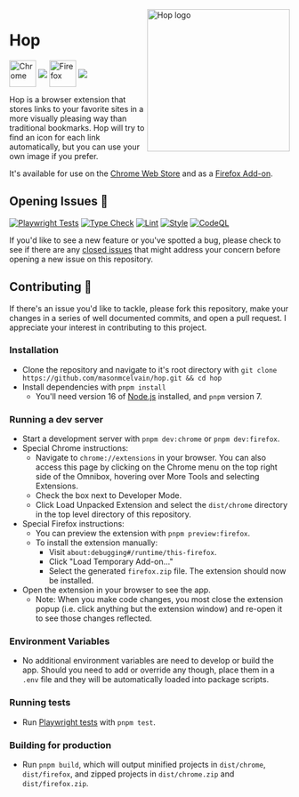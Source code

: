 <img align="right" width="256px" height="256px" alt="Hop logo" src="https://user-images.githubusercontent.com/52104630/138492652-531cc551-f07c-4e63-9146-3c9352d34847.png" />

# Hop

[link-chrome]: https://chrome.google.com/webstore/detail/hop/djdlkcbfbdebfaoakhnoienanaakgccd "Version published on Chrome Web Store"
[link-firefox]: https://addons.mozilla.org/en-US/firefox/addon/hop/ "Version published on Mozilla Add-ons"

[<img src="https://raw.githubusercontent.com/alrra/browser-logos/90fdf03c/src/chrome/chrome.svg" width="48" alt="Chrome" valign="middle">][link-chrome] [<img valign="middle" src="https://img.shields.io/chrome-web-store/v/djdlkcbfbdebfaoakhnoienanaakgccd.svg?label=%20">][link-chrome]
[<img src="https://raw.githubusercontent.com/alrra/browser-logos/90fdf03c/src/firefox/firefox.svg" width="48" alt="Firefox" valign="middle">][link-firefox] [<img valign="middle" src="https://img.shields.io/amo/v/hop.svg?label=%20">][link-firefox]

Hop is a browser extension that stores links to your favorite sites in a more visually pleasing way than traditional bookmarks. Hop will try to find an icon for each link automatically, but you can use your own image if you prefer.

It's available for use on the [Chrome Web Store](https://chrome.google.com/webstore/detail/hop/djdlkcbfbdebfaoakhnoienanaakgccd) and as a [Firefox Add-on](https://addons.mozilla.org/en-US/firefox/addon/hop/).

## Opening Issues 🥕

[![Playwright Tests](https://github.com/masonmcelvain/hop/actions/workflows/playwright.yml/badge.svg?branch=main)](https://github.com/masonmcelvain/hop/actions/workflows/playwright.yml)
[![Type Check](https://github.com/masonmcelvain/hop/actions/workflows/tsc.yml/badge.svg)](https://github.com/masonmcelvain/hop/actions/workflows/tsc.yml)
[![Lint](https://github.com/masonmcelvain/hop/actions/workflows/lint.yml/badge.svg)](https://github.com/masonmcelvain/hop/actions/workflows/lint.yml)
[![Style](https://github.com/masonmcelvain/hop/actions/workflows/style.yml/badge.svg)](https://github.com/masonmcelvain/hop/actions/workflows/style.yml)
[![CodeQL](https://github.com/masonmcelvain/hop/actions/workflows/codeql-analysis.yml/badge.svg?branch=main)](https://github.com/masonmcelvain/hop/actions/workflows/codeql-analysis.yml)

If you'd like to see a new feature or you've spotted a bug, please check to see if there are any [closed issues](https://github.com/masonmcelvain/hop/issues?q=is%3Aissue+is%3Aclosed) that might address your concern before opening a new issue on this repository.

## Contributing 🐰

If there's an issue you'd like to tackle, please fork this repository, make your changes in a series of well documented commits, and open a pull request. I appreciate your interest in contributing to this project.

### Installation

-  Clone the repository and navigate to it's root directory with `git clone https://github.com/masonmcelvain/hop.git && cd hop`
-  Install dependencies with `pnpm install`
   -  You'll need version 16 of [Node.js](https://nodejs.org/en/download/) installed, and `pnpm` version 7.

### Running a dev server

-  Start a development server with `pnpm dev:chrome` or `pnpm dev:firefox`.
-  Special Chrome instructions:
   -  Navigate to `chrome://extensions` in your browser. You can also access this page by clicking on the Chrome menu on the top right side of the Omnibox, hovering over More Tools and selecting Extensions.
   -  Check the box next to Developer Mode.
   -  Click Load Unpacked Extension and select the `dist/chrome` directory in the top level directory of this repository.
-  Special Firefox instructions:
   -  You can preview the extension with `pnpm preview:firefox`.
   -  To install the extension manually:
      -  Visit `about:debugging#/runtime/this-firefox`.
      -  Click "Load Temporary Add-on..."
      -  Select the generated `firefox.zip` file. The extension should now be installed.
-  Open the extension in your browser to see the app.
   -  Note: When you make code changes, you most close the extension popup (i.e. click anything but the extension window) and re-open it to see those changes reflected.

### Environment Variables

-  No additional environment variables are need to develop or build the app. Should you need to add or override any though, place them in a `.env` file and they will be automatically loaded into package scripts.

### Running tests

-  Run [Playwright tests](https://playwright.dev/docs/intro) with `pnpm test`.

### Building for production

-  Run `pnpm build`, which will output minified projects in `dist/chrome`, `dist/firefox`, and zipped projects in `dist/chrome.zip` and `dist/firefox.zip`.
